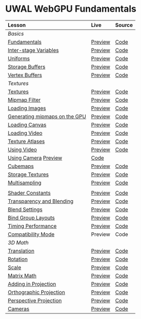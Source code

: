 # UWAL WebGPU Fundamentals

| Lesson | Live | Source |
|:- |:- |:- |
| _Basics_ |
| [Fundamentals](https://webgpufundamentals.org/webgpu/lessons/webgpu-fundamentals.html) | [Preview](https://ustymukhman.github.io/uwal/dist/lessons/lessons.html#fundamentals) | [Code](./fundamentals/index.js) |
| [Inter-stage Variables](https://webgpufundamentals.org/webgpu/lessons/webgpu-inter-stage-variables.html) | [Preview](https://ustymukhman.github.io/uwal/dist/lessons/lessons.html#inter-stage-variables) | [Code](./inter-stage-variables/index.js) |
| [Uniforms](https://webgpufundamentals.org/webgpu/lessons/webgpu-uniforms.html) | [Preview](https://ustymukhman.github.io/uwal/dist/lessons/lessons.html#uniforms) | [Code](./uniforms/index.js) |
| [Storage Buffers](https://webgpufundamentals.org/webgpu/lessons/webgpu-storage-buffers.html) | [Preview](https://ustymukhman.github.io/uwal/dist/lessons/lessons.html#storage-buffers) | [Code](./storage-buffers/index.js) |
| [Vertex Buffers](https://webgpufundamentals.org/webgpu/lessons/webgpu-vertex-buffers.html) | [Preview](https://ustymukhman.github.io/uwal/dist/lessons/lessons.html#vertex-buffers) | [Code](./vertex-buffers/index.js) |
| _Textures_ |
| [Textures](https://webgpufundamentals.org/webgpu/lessons/webgpu-textures.html) | [Preview](https://ustymukhman.github.io/uwal/dist/lessons/lessons.html#textures) | [Code](./textures/index.js) |
| [Mipmap Filter](https://webgpufundamentals.org/webgpu/lessons/webgpu-textures.html#mipmapfilter) | [Preview](https://ustymukhman.github.io/uwal/dist/lessons/lessons.html#mipmap-filter) | [Code](./mipmap-filter/index.js) |
| [Loading Images](https://webgpufundamentals.org/webgpu/lessons/webgpu-importing-textures.html) | [Preview](https://ustymukhman.github.io/uwal/dist/lessons/lessons.html#loading-images) | [Code](./loading-images/index.js) |
| [Generating mipmaps on the GPU](https://webgpufundamentals.org/webgpu/lessons/webgpu-importing-textures.html#generating-mips-on-the-gpu) | [Preview](https://ustymukhman.github.io/uwal/dist/lessons/lessons.html#gpu-mipmaps) | [Code](./gpu-mipmaps/index.js) |
| [Loading Canvas](https://webgpufundamentals.org/webgpu/lessons/webgpu-importing-textures.html#loading-canvas) | [Preview](https://ustymukhman.github.io/uwal/dist/lessons/lessons.html#loading-canvas) | [Code](./loading-canvas/index.js) |
| [Loading Video](https://webgpufundamentals.org/webgpu/lessons/webgpu-importing-textures.html#loading-video) | [Preview](https://ustymukhman.github.io/uwal/dist/lessons/lessons.html#loading-video) | [Code](./loading-video/index.js) |
| [Texture Atlases](https://webgpufundamentals.org/webgpu/lessons/webgpu-importing-textures.html#texture-atlases) | [Preview](https://ustymukhman.github.io/uwal/dist/lessons/lessons.html#texture-atlases) | [Code](./texture-atlases/index.js) |
| [Using Video](https://webgpufundamentals.org/webgpu/lessons/webgpu-textures-external-video.html) | [Preview](https://ustymukhman.github.io/uwal/dist/lessons/lessons.html#using-video) | [Code](./using-video/index.js) |
| [Using Camera](https://webgpufundamentals.org/webgpu/lessons/webgpu-textures-external-video.html#a-web-camera) [Preview](https://ustymukhman.github.io/uwal/dist/lessons/lessons.html#using-camera) | [Code](./using-camera/index.js) |
| [Cubemaps](https://webgpufundamentals.org/webgpu/lessons/webgpu-cube-maps.html) | [Preview](https://ustymukhman.github.io/uwal/dist/lessons/lessons.html#cubemaps) | [Code](./cubemaps/index.js) |
| [Storage Textures](https://webgpufundamentals.org/webgpu/lessons/webgpu-storage-textures.html) | [Preview](https://ustymukhman.github.io/uwal/dist/lessons/lessons.html#storage-textures) | [Code](./storage-textures/index.js) |
| [Multisampling](https://webgpufundamentals.org/webgpu/lessons/webgpu-multisampling.html) | [Preview](https://ustymukhman.github.io/uwal/dist/lessons/lessons.html#multisampling) | [Code](./multisampling/index.js) |
|   |   |   |
| [Shader Constants](https://webgpufundamentals.org/webgpu/lessons/webgpu-constants.html) | [Preview](https://ustymukhman.github.io/uwal/dist/lessons/lessons.html#shader-constants) | [Code](./shader-constants/index.js) |
| [Transparency and Blending](https://webgpufundamentals.org/webgpu/lessons/webgpu-transparency.html) | [Preview](https://ustymukhman.github.io/uwal/dist/lessons/lessons.html#transparency) | [Code](./transparency/index.js) |
| [Blend Settings](https://webgpufundamentals.org/webgpu/lessons/webgpu-transparency.html#blend-settings) | [Preview](https://ustymukhman.github.io/uwal/dist/lessons/lessons.html#blend-settings) | [Code](./blend-settings/index.js) |
| [Bind Group Layouts](https://webgpufundamentals.org/webgpu/lessons/webgpu-bind-group-layouts.html) | [Preview](https://ustymukhman.github.io/uwal/dist/lessons/lessons.html#bind-group-layouts) | [Code](./bind-group-layouts/index.js) |
| [Timing Performance](https://webgpufundamentals.org/webgpu/lessons/webgpu-timing.html) | [Preview](https://ustymukhman.github.io/uwal/dist/lessons/lessons.html#timing-performance) | [Code](./timing-performance/index.js) |
| [Compatibility Mode](https://webgpufundamentals.org/webgpu/lessons/webgpu-compatibility-mode.html) | Preview | Code |
| _3D Math_ |
| [Translation](https://webgpufundamentals.org/webgpu/lessons/webgpu-translation.html) | [Preview](https://ustymukhman.github.io/uwal/dist/lessons/lessons.html#translation) | [Code](./translation/index.js) |
| [Rotation](https://webgpufundamentals.org/webgpu/lessons/webgpu-rotation.html) | [Preview](https://ustymukhman.github.io/uwal/dist/lessons/lessons.html#rotation) | [Code](./rotation/index.js) |
| [Scale](https://webgpufundamentals.org/webgpu/lessons/webgpu-scale.html) | [Preview](https://ustymukhman.github.io/uwal/dist/lessons/lessons.html#scale) | [Code](./scale/index.js) |
| [Matrix Math](https://webgpufundamentals.org/webgpu/lessons/webgpu-matrix-math.html) | [Preview](https://ustymukhman.github.io/uwal/dist/lessons/lessons.html#matrix-math) | [Code](./matrix-math/index.js) |
| [Adding in Projection](https://webgpufundamentals.org/webgpu/lessons/webgpu-matrix-math.html#adding-in-projection) | [Preview](https://ustymukhman.github.io/uwal/dist/lessons/lessons.html#adding-projection) | [Code](./adding-projection/index.js) |
| [Orthographic Projection](https://webgpufundamentals.org/webgpu/lessons/webgpu-orthographic-projection.html) | [Preview](https://ustymukhman.github.io/uwal/dist/lessons/lessons.html#orthographic-projection) | [Code](./orthographic-projection/index.js) |
| [Perspective Projection](https://webgpufundamentals.org/webgpu/lessons/webgpu-perspective-projection.html) | [Preview](https://ustymukhman.github.io/uwal/dist/lessons/lessons.html#perspective-projection) | [Code](./perspective-projection/index.js) |
| [Cameras](https://webgpufundamentals.org/webgpu/lessons/webgpu-cameras.html) | [Preview](https://ustymukhman.github.io/uwal/dist/lessons/lessons.html#cameras) | [Code](./cameras/index.js) |
